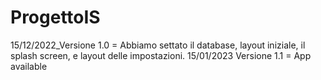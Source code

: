 # ProgettoIS
15/12/2022_Versione 1.0  = Abbiamo settato il database, layout iniziale, il splash screen, e layout delle impostazioni.
15/01/2023 Versione 1.1 = App available 

